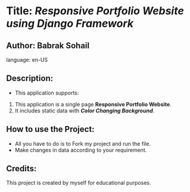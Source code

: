 # Title: ***Responsive Portfolio Website using Django Framework***

## **Author**: Babrak Sohail  
language: en-US
## Description:  
* This application supports:
1. This application is a single page **Responsive Portfolio Website**.
2. It includes static data with ***Color Changing Background***.

## How to use the Project:  
* All you have to do is to Fork my project and run the file.
* Make changes in data according to your requirement.

## Credits:  
This project is created by myself for educational purposes.
  

